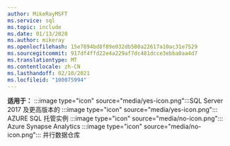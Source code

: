 ```yaml
---
author: MikeRayMSFT
ms.service: sql
ms.topic: include
ms.date: 01/13/2020
ms.author: mikeray
ms.openlocfilehash: 15e7894bd8f89e032db580a22617a10ac31e7529
ms.sourcegitcommit: 917df4ffd22e4a229af7dc481dcce3ebba0aa4d7
ms.translationtype: MT
ms.contentlocale: zh-CN
ms.lasthandoff: 02/10/2021
ms.locfileid: "100075994"
---
```

<Token>**适用于：** :::image type="icon" source="media/yes-icon.png":::SQL Server 2017 及更高版本的 :::image type="icon" source="media/yes-icon.png"::: AZURE SQL 托管实例 :::image type="icon" source="media/no-icon.png"::: Azure Synapse Analytics :::image type="icon" source="media/no-icon.png"::: 并行数据仓库</Token>
